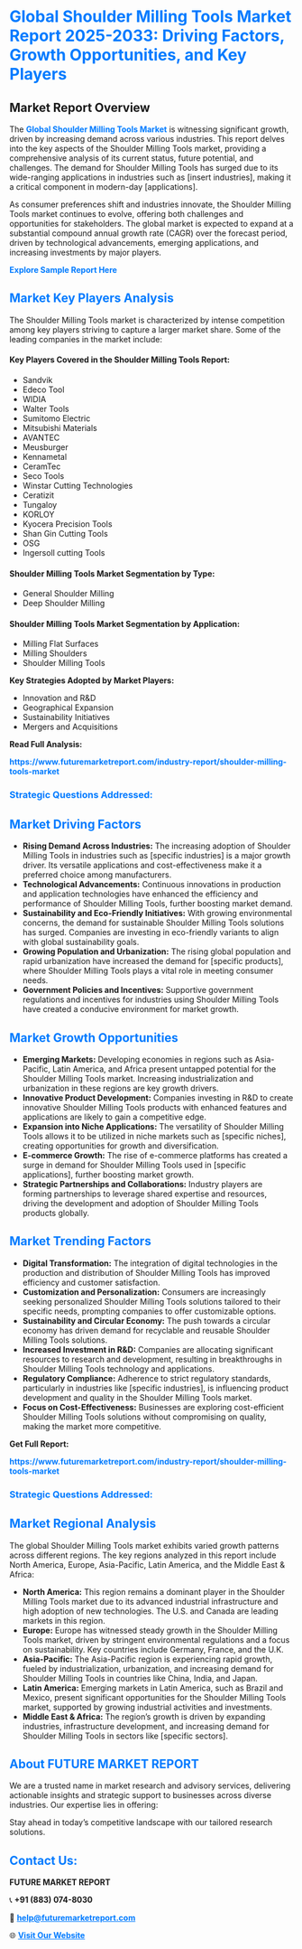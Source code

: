 <h1 style="color: #007BFF;">Global Shoulder Milling Tools Market Report 2025-2033: Driving Factors, Growth Opportunities, and Key Players</h1>

<section id="overview">
<h2>Market Report Overview</h2>
<p>The <a href="https://www.futuremarketreport.com/industry-report/shoulder-milling-tools-market" style="color: #007BFF; text-decoration: none;"><strong>Global Shoulder Milling Tools Market</strong></a> is witnessing significant growth, driven by increasing demand across various industries. This report delves into the key aspects of the Shoulder Milling Tools market, providing a comprehensive analysis of its current status, future potential, and challenges. The demand for Shoulder Milling Tools has surged due to its wide-ranging applications in industries such as [insert industries], making it a critical component in modern-day [applications].</p>
<p>As consumer preferences shift and industries innovate, the Shoulder Milling Tools market continues to evolve, offering both challenges and opportunities for stakeholders. The global market is expected to expand at a substantial compound annual growth rate (CAGR) over the forecast period, driven by technological advancements, emerging applications, and increasing investments by major players.</p>
</section>

<section id="overview">
<p><a href="https://www.futuremarketreport.com/request-sample/reportId=124836" style="color: #007BFF; text-decoration: none;"><strong>Explore Sample Report Here</strong></a></p>
</section>

<section id="key-players">
<h2 style="color: #007BFF;">Market Key Players Analysis</h2>
<p>The Shoulder Milling Tools market is characterized by intense competition among key players striving to capture a larger market share. Some of the leading companies in the market include:</p>
<h4>Key Players Covered in the Shoulder Milling Tools Report:</h4>
<ul><li>Sandvik</li><li>Edeco Tool</li><li>WIDIA</li><li>Walter Tools</li><li>Sumitomo Electric</li><li>Mitsubishi Materials</li><li>AVANTEC</li><li>Meusburger</li><li>Kennametal</li><li>CeramTec</li><li>Seco Tools</li><li>Winstar Cutting Technologies</li><li>Ceratizit</li><li>Tungaloy</li><li>KORLOY</li><li>Kyocera Precision Tools</li><li>Shan Gin Cutting Tools</li><li>OSG</li><li>Ingersoll cutting Tools</li></ul>
<h4>Shoulder Milling Tools Market Segmentation by Type:</h4>
<ul><li>General Shoulder Milling</li><li>Deep Shoulder Milling</li></ul>

<h4>Shoulder Milling Tools Market Segmentation by Application:</h4>
<ul><li>Milling Flat Surfaces</li><li>Milling Shoulders</li><li>Shoulder Milling Tools</li></ul>
<p><strong>Key Strategies Adopted by Market Players:</strong></p>
<ul>
<li>Innovation and R&D</li>
<li>Geographical Expansion</li>
<li>Sustainability Initiatives</li>
<li>Mergers and Acquisitions</li>
</ul>
</section>

<section>
<p><strong>Read Full Analysis: </strong></p><a href="https://www.futuremarketreport.com/industry-report/shoulder-milling-tools-market" style="color: #007BFF; text-decoration: none;"><strong>https://www.futuremarketreport.com/industry-report/shoulder-milling-tools-market</strong></a>
<h3 style="color: #007BFF;">Strategic Questions Addressed:</h3>
</section>

<section id="driving-factors">
<h2 style="color: #007BFF;">Market Driving Factors</h2>
<ul>
<li><strong>Rising Demand Across Industries:</strong> The increasing adoption of Shoulder Milling Tools in industries such as [specific industries] is a major growth driver. Its versatile applications and cost-effectiveness make it a preferred choice among manufacturers.</li>
<li><strong>Technological Advancements:</strong> Continuous innovations in production and application technologies have enhanced the efficiency and performance of Shoulder Milling Tools, further boosting market demand.</li>
<li><strong>Sustainability and Eco-Friendly Initiatives:</strong> With growing environmental concerns, the demand for sustainable Shoulder Milling Tools solutions has surged. Companies are investing in eco-friendly variants to align with global sustainability goals.</li>
<li><strong>Growing Population and Urbanization:</strong> The rising global population and rapid urbanization have increased the demand for [specific products], where Shoulder Milling Tools plays a vital role in meeting consumer needs.</li>
<li><strong>Government Policies and Incentives:</strong> Supportive government regulations and incentives for industries using Shoulder Milling Tools have created a conducive environment for market growth.</li>
</ul>
</section>

<section id="growth-opportunities">
<h2 style="color: #007BFF;">Market Growth Opportunities</h2>
<ul>
<li><strong>Emerging Markets:</strong> Developing economies in regions such as Asia-Pacific, Latin America, and Africa present untapped potential for the Shoulder Milling Tools market. Increasing industrialization and urbanization in these regions are key growth drivers.</li>
<li><strong>Innovative Product Development:</strong> Companies investing in R&D to create innovative Shoulder Milling Tools products with enhanced features and applications are likely to gain a competitive edge.</li>
<li><strong>Expansion into Niche Applications:</strong> The versatility of Shoulder Milling Tools allows it to be utilized in niche markets such as [specific niches], creating opportunities for growth and diversification.</li>
<li><strong>E-commerce Growth:</strong> The rise of e-commerce platforms has created a surge in demand for Shoulder Milling Tools used in [specific applications], further boosting market growth.</li>
<li><strong>Strategic Partnerships and Collaborations:</strong> Industry players are forming partnerships to leverage shared expertise and resources, driving the development and adoption of Shoulder Milling Tools products globally.</li>
</ul>
</section>

<section id="trending-factors">
<h2 style="color: #007BFF;">Market Trending Factors</h2>
<ul>
<li><strong>Digital Transformation:</strong> The integration of digital technologies in the production and distribution of Shoulder Milling Tools has improved efficiency and customer satisfaction.</li>
<li><strong>Customization and Personalization:</strong> Consumers are increasingly seeking personalized Shoulder Milling Tools solutions tailored to their specific needs, prompting companies to offer customizable options.</li>
<li><strong>Sustainability and Circular Economy:</strong> The push towards a circular economy has driven demand for recyclable and reusable Shoulder Milling Tools solutions.</li>
<li><strong>Increased Investment in R&D:</strong> Companies are allocating significant resources to research and development, resulting in breakthroughs in Shoulder Milling Tools technology and applications.</li>
<li><strong>Regulatory Compliance:</strong> Adherence to strict regulatory standards, particularly in industries like [specific industries], is influencing product development and quality in the Shoulder Milling Tools market.</li>
<li><strong>Focus on Cost-Effectiveness:</strong> Businesses are exploring cost-efficient Shoulder Milling Tools solutions without compromising on quality, making the market more competitive.</li>
</ul>
</section>

<section>
<p><strong>Get Full Report: </strong></p><a href="https://www.futuremarketreport.com/industry-report/shoulder-milling-tools-market" style="color: #007BFF; text-decoration: none;"><strong>https://www.futuremarketreport.com/industry-report/shoulder-milling-tools-market</strong></a>
<h3 style="color: #007BFF;">Strategic Questions Addressed:</h3>
</section>


<section id="regional-analysis">
<h2 style="color: #007BFF;">Market Regional Analysis</h2>
<p>The global Shoulder Milling Tools market exhibits varied growth patterns across different regions. The key regions analyzed in this report include North America, Europe, Asia-Pacific, Latin America, and the Middle East & Africa:</p>
<ul>
<li><strong>North America:</strong> This region remains a dominant player in the Shoulder Milling Tools market due to its advanced industrial infrastructure and high adoption of new technologies. The U.S. and Canada are leading markets in this region.</li>
<li><strong>Europe:</strong> Europe has witnessed steady growth in the Shoulder Milling Tools market, driven by stringent environmental regulations and a focus on sustainability. Key countries include Germany, France, and the U.K.</li>
<li><strong>Asia-Pacific:</strong> The Asia-Pacific region is experiencing rapid growth, fueled by industrialization, urbanization, and increasing demand for Shoulder Milling Tools in countries like China, India, and Japan.</li>
<li><strong>Latin America:</strong> Emerging markets in Latin America, such as Brazil and Mexico, present significant opportunities for the Shoulder Milling Tools market, supported by growing industrial activities and investments.</li>
<li><strong>Middle East & Africa:</strong> The region’s growth is driven by expanding industries, infrastructure development, and increasing demand for Shoulder Milling Tools in sectors like [specific sectors].</li>
</ul>
</section>

<footer>
<h2 style="color: #007BFF;">About FUTURE MARKET REPORT</h2>
<p>We are a trusted name in market research and advisory services, delivering actionable insights and strategic support to businesses across diverse industries. Our expertise lies in offering:</p>

<p>Stay ahead in today’s competitive landscape with our tailored research solutions.</p>

<h2 style="color: #007BFF;">Contact Us:</h2>
<p><strong>FUTURE MARKET REPORT</strong></p>
<p>📞 <strong>+91 (883) 074-8030</strong></p>
<p>📧 <strong><a href="mailto:help@futuremarketreport.com" style="color: #007BFF;">help@futuremarketreport.com</a></strong></p>
<p>🌐 <strong><a href="https://www.futuremarketreport.com/" style="color: #007BFF;">Visit Our Website</a></strong></p>
</footer>